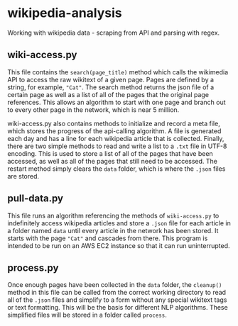 # wikipedia-analysis
Working with wikipedia data - scraping from API and parsing with regex.

## wiki-access.py
This file contains the `search(page_title)` method which calls the wikimedia API to access the raw wikitext of a given page. Pages are defined by a string, for example, `"Cat"`. The search method returns the json file of a certain page as well as a list of all of the pages that the original page references. This allows an algorithm to start with one page and branch out to every other page in the network, which is near 5 million.

wiki-access.py also contains methods to initialize and record a meta file, which stores the progress of the api-calling algorithm. A file is generated each day and has a line for each wikipedia article that is collected.
Finally, there are two simple methods to read and write a list to a `.txt` file in UTF-8 encoding. This is used to store a list of all of the pages that have been accessed, as well as all of the pages that still need to be accessed.
The restart method simply clears the `data` folder, which is where the `.json` files are stored.

## pull-data.py
This file runs an algorithm referencing the methods of `wiki-access.py` to indefinitely access wikipedia articles and store a `.json` file for each article in a folder named `data` until every article in the network has been stored. It starts with the page `"Cat"` and cascades from there. This program is intended to be run on an AWS EC2 instance so that it can run uninterrupted.

## process.py
Once enough pages have been collected in the `data` folder, the `cleanup()` method in this file can be called from the correct working directory to read all of the `.json` files and simplify to a form without any special wikitext tags or text formatting. This will be the basis for different NLP algorithms. These simplified files will be stored in a folder called `process`.
